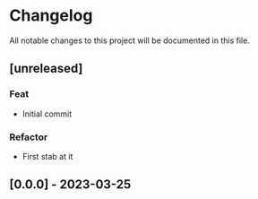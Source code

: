 # Changelog

All notable changes to this project will be documented in this file.

## [unreleased]

### Feat

- Initial commit

### Refactor

- First stab at it

## [0.0.0] - 2023-03-25

<!-- generated by git-cliff -->

